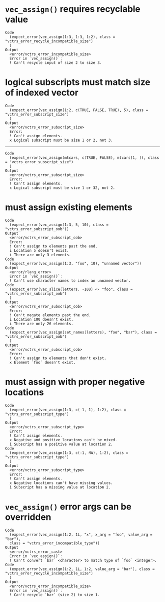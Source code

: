 # `vec_assign()` requires recyclable value

    Code
      (expect_error(vec_assign(1:3, 1:3, 1:2), class = "vctrs_error_recycle_incompatible_size")
      )
    Output
      <error/vctrs_error_incompatible_size>
      Error in `vec_assign()`:
      ! Can't recycle input of size 2 to size 3.

# logical subscripts must match size of indexed vector

    Code
      (expect_error(vec_assign(1:2, c(TRUE, FALSE, TRUE), 5), class = "vctrs_error_subscript_size")
      )
    Output
      <error/vctrs_error_subscript_size>
      Error:
      ! Can't assign elements.
      x Logical subscript must be size 1 or 2, not 3.

---

    Code
      (expect_error(vec_assign(mtcars, c(TRUE, FALSE), mtcars[1, ]), class = "vctrs_error_subscript_size")
      )
    Output
      <error/vctrs_error_subscript_size>
      Error:
      ! Can't assign elements.
      x Logical subscript must be size 1 or 32, not 2.

# must assign existing elements

    Code
      (expect_error(vec_assign(1:3, 5, 10), class = "vctrs_error_subscript_oob"))
    Output
      <error/vctrs_error_subscript_oob>
      Error:
      ! Can't assign to elements past the end.
      i Location 5 doesn't exist.
      i There are only 3 elements.
    Code
      (expect_error(vec_assign(1:3, "foo", 10), "unnamed vector"))
    Output
      <error/rlang_error>
      Error in `vec_assign()`:
      ! Can't use character names to index an unnamed vector.
    Code
      (expect_error(vec_slice(letters, -100) <- "foo", class = "vctrs_error_subscript_oob")
      )
    Output
      <error/vctrs_error_subscript_oob>
      Error:
      ! Can't negate elements past the end.
      i Location 100 doesn't exist.
      i There are only 26 elements.
    Code
      (expect_error(vec_assign(set_names(letters), "foo", "bar"), class = "vctrs_error_subscript_oob")
      )
    Output
      <error/vctrs_error_subscript_oob>
      Error:
      ! Can't assign to elements that don't exist.
      x Element `foo` doesn't exist.

# must assign with proper negative locations

    Code
      (expect_error(vec_assign(1:3, c(-1, 1), 1:2), class = "vctrs_error_subscript_type")
      )
    Output
      <error/vctrs_error_subscript_type>
      Error:
      ! Can't assign elements.
      x Negative and positive locations can't be mixed.
      i Subscript has a positive value at location 2.
    Code
      (expect_error(vec_assign(1:3, c(-1, NA), 1:2), class = "vctrs_error_subscript_type")
      )
    Output
      <error/vctrs_error_subscript_type>
      Error:
      ! Can't assign elements.
      x Negative locations can't have missing values.
      i Subscript has a missing value at location 2.

# `vec_assign()` error args can be overridden

    Code
      (expect_error(vec_assign(1:2, 1L, "x", x_arg = "foo", value_arg = "bar"),
      class = "vctrs_error_incompatible_type"))
    Output
      <error/vctrs_error_cast>
      Error in `vec_assign()`:
      ! Can't convert `bar` <character> to match type of `foo` <integer>.
    Code
      (expect_error(vec_assign(1:2, 1L, 1:2, value_arg = "bar"), class = "vctrs_error_recycle_incompatible_size")
      )
    Output
      <error/vctrs_error_incompatible_size>
      Error in `vec_assign()`:
      ! Can't recycle `bar` (size 2) to size 1.

